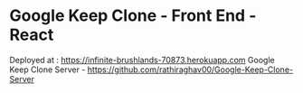 # Google Keep Clone - Front End - React

Deployed at : https://infinite-brushlands-70873.herokuapp.com
Google Keep Clone Server - https://github.com/rathiraghav00/Google-Keep-Clone-Server




